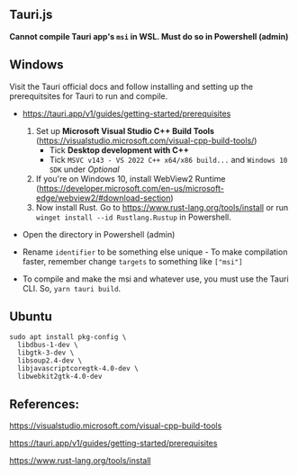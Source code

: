 ## Tauri.js

**Cannot compile Tauri app's `msi` in WSL. Must do so in Powershell (admin)**

## Windows

Visit the Tauri official docs and follow installing and setting up the prerequitsites for Tauri to run and compile.

- https://tauri.app/v1/guides/getting-started/prerequisites

  1. Set up **Microsoft Visual Studio C++ Build Tools** (https://visualstudio.microsoft.com/visual-cpp-build-tools/)
     - Tick **Desktop development with C++**
     - Tick `MSVC v143 - VS 2022 C++ x64/x86 build...` and `Windows 10 SDK` under _Optional_
  2. If you're on Windows 10, install WebView2 Runtime (https://developer.microsoft.com/en-us/microsoft-edge/webview2/#download-section)
  3. Now install Rust. Go to https://www.rust-lang.org/tools/install or run `winget install --id Rustlang.Rustup` in Powershell.

- Open the directory in Powershell (admin)

- Rename `identifier` to be something else unique - To make compilation faster, remember change `targets` to something like `["msi"]`

- To compile and make the msi and whatever use, you must use the Tauri CLI. So, `yarn tauri build`.

## Ubuntu

```
sudo apt install pkg-config \
  libdbus-1-dev \
  libgtk-3-dev \
  libsoup2.4-dev \
  libjavascriptcoregtk-4.0-dev \
  libwebkit2gtk-4.0-dev
```

## References:

https://visualstudio.microsoft.com/visual-cpp-build-tools

https://tauri.app/v1/guides/getting-started/prerequisites

https://www.rust-lang.org/tools/install
